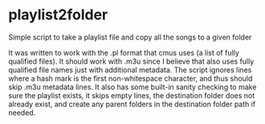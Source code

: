 playlist2folder
===============

Simple script to take a playlist file and copy all the songs to a given folder

It was written to work with the .pl format that cmus uses (a list of fully qualified files). It should work with .m3u since I believe that also uses fully qualified file names just with additional metadata. The script ignores lines where a hash mark is the first non-whitespace character, and thus should skip .m3u metadata lines. It also has some built-in sanity checking to make sure the playlist exists, it skips empty lines, the destination folder does not already exist, and create any parent folders in the destination folder path if needed.
